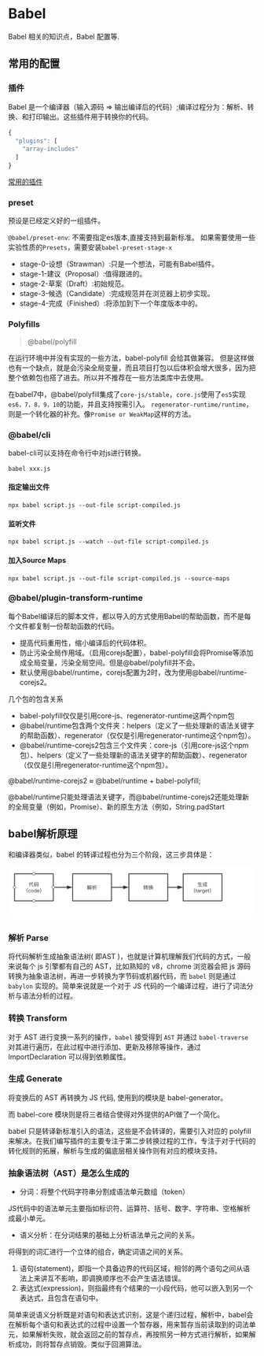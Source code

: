 # Babel

Babel 相关的知识点，Babel 配置等.

## 常用的配置

### 插件

Babel 是一个编译器（输入源码 => 输出编译后的代码）;编译过程分为：解析、转换、和打印输出。这些插件用于转换你的代码。

```js
{
  "plugins": [
    "array-includes"
  ]
}
```

[常用的插件](https://www.babeljs.cn/docs/plugins)

### preset

预设是已经定义好的一组插件。

`@babel/preset-env`: 不需要指定es版本,直接支持到最新标准。
如果需要使用一些实验性质的`Presets`，需要安装`babel-preset-stage-x`

- stage-0-设想（Strawman）:只是一个想法，可能有Babel插件。
- stage-1-建议（Proposal）:值得跟进的。
- stage-2-草案（Draft）:初始规范。
- stage-3-候选（Candidate）:完成规范并在浏览器上初步实现。
- stage-4-完成（Finished）:将添加到下一个年度版本中的。

### Polyfills

> @babel/polyfill

在运行环境中并没有实现的一些方法，babel-polyfill 会给其做兼容。 但是这样做也有一个缺点，就是会污染全局变量，而且项目打包以后体积会增大很多，因为把整个依赖包也搭了进去。所以并不推荐在一些方法类库中去使用。

在babel7中，@babel/polyfill集成了`core-js/stable`，`core.js`使用了`es5`实现`es6，7，8，9，10`的功能，并且支持按需引入。
`regenerator-runtime/runtime`，则是一个转化器的补充。像`Promise or WeakMap`这样的方法。

### @babel/cli

babel-cli可以支持在命令行中对js进行转换。

```shell
babel xxx.js
```

#### 指定输出文件

```shell
npx babel script.js --out-file script-compiled.js
```

#### 监听文件

```shell
npx babel script.js --watch --out-file script-compiled.js
```

#### 加入Source Maps

```shell
npx babel script.js --out-file script-compiled.js --source-maps
```

### @babel/plugin-transform-runtime

每个Babel编译后的脚本文件，都以导入的方式使用Babel的帮助函数，而不是每个文件都复制一份帮助函数的代码。

- 提高代码重用性，缩小编译后的代码体积。
- 防止污染全局作用域。（启用corejs配置），babel-polyfill会将Promise等添加成全局变量，污染全局空间。但是@babel/polyfill并不会。
- 默认使用@babel/runtime，corejs配置为2时，改为使用@babel/runtime-corejs2。

几个包的包含关系

- babel-polyfill仅仅是引用core-js、regenerator-runtime这两个npm包
- @babel/runtime包含两个文件夹：helpers（定义了一些处理新的语法关键字的帮助函数）、regenerator（仅仅是引用regenerator-runtime这个npm包）。
- @babel/runtime-corejs2包含三个文件夹：core-js（引用core-js这个npm包）、helpers（定义了一些处理新的语法关键字的帮助函数）、regenerator（仅仅是引用regenerator-runtime这个npm包）。

@babel/runtime-corejs2 ≈ @babel/runtime + babel-polyfill;

@babel/runtime只能处理语法关键字，而@babel/runtime-corejs2还能处理新的全局变量（例如，Promise）、新的原生方法（例如，String.padStart

## babel解析原理

和编译器类似，babel 的转译过程也分为三个阶段，这三步具体是：

![img](../images/4RpgZD.png)

### 解析 Parse

将代码解析生成抽象语法树( 即AST )，也就是计算机理解我们代码的方式，一般来说每个 js 引擎都有自己的 AST，比如熟知的 v8，chrome 浏览器会把 js 源码转换为抽象语法树，再进一步转换为字节码或机器代码，而 `babel` 则是通过 `babylon` 实现的。简单来说就是一个对于 JS 代码的一个编译过程，进行了词法分析与语法分析的过程。

### 转换 Transform

对于 AST 进行变换一系列的操作，`babel` 接受得到 `AST` 并通过 `babel-traverse` 对其进行遍历，在此过程中进行添加、更新及移除等操作，通过 ImportDeclaration 可以得到依赖属性。

### 生成 Generate

将变换后的 AST 再转换为 JS 代码, 使用到的模块是 babel-generator。

而 babel-core 模块则是将三者结合使得对外提供的API做了一个简化。

babel 只是转译新标准引入的语法，这些是不会转译的，需要引入对应的 polyfill 来解决。在我们编写插件的主要专注于第二步转换过程的工作，专注于对于代码的转化规则的拓展，解析与生成的偏底层相关操作则有对应的模块支持。

### 抽象语法树（AST）是怎么生成的

- 分词：将整个代码字符串分割成语法单元数组（token）

JS代码中的语法单元主要指如标识符、运算符、括号、数字、字符串、空格解析成最小单元。

- 语义分析：在分词结果的基础上分析语法单元之间的关系。

将得到的词汇进行一个立体的组合，确定词语之间的关系。

1. 语句(statement)，即指一个具备边界的代码区域，相邻的两个语句之间从语法上来讲互不影响，即调换顺序也不会产生语法错误。
2. 表达式(expression)，则指最终有个结果的一小段代码，他可以嵌入到另一个表达式，且包含在语句中。

简单来说语义分析既是对语句和表达式识别，这是个递归过程，解析中，babel会在解析每个语句和表达式的过程中设置一个暂存器，用来暂存当前读取到的词法单元，如果解析失败，就会返回之前的暂存点，再按照另一种方式进行解析，如果解析成功，则将暂存点销毁。类似于回溯算法。
